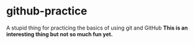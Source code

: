 # github-practice
A stupid thing for practicing the basics of using git and GitHub
**This is an interesting thing but not so much fun yet.**
